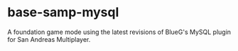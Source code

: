 base-samp-mysql
===============

A foundation game mode using the latest revisions of BlueG's MySQL plugin for San Andreas Multiplayer.